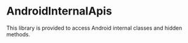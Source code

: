 AndroidInternalApis
===================

This library is provided to access Android internal classes and hidden methods.

